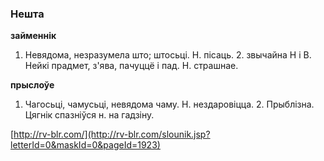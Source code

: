 ### Нешта
**займеннік**

1. Невядома, незразумела што; штосьці. Н. пісаць. 2. звычайна Н і В. Нейкі прадмет, з'ява, пачуццё і пад. Н. страшнае.

**прыслоўе**

1. Чагосьці, чамусьці, невядома чаму. Н. нездаровіцца. 2. Прыблізна. Цягнік спазніўся н. на гадзіну.

<a rel="author">[http://rv-blr.com/](http://rv-blr.com/slounik.jsp?letterId=0&maskId=0&pageId=1923)</a>
